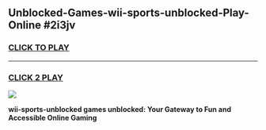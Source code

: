 
## Unblocked-Games-wii-sports-unblocked-Play-Online #2i3jv
<h3>
<a href="https://news.freeplayer.one?title=wii-sports-unblocked&ref=3">CLICK TO PLAY</a></h3>
<hr>

<h3>
<a href="https://news.freeplayer.one?title=wii-sports-unblocked&ref=3">CLICK 2 PLAY</a>
  
</h3>

<a href="https://news.freeplayer.one?title=wii-sports-unblocked&ref=3"><img src="https://clearcache.store/games.png"></a>


**wii-sports-unblocked games unblocked: Your Gateway to Fun and Accessible Online Gaming**
